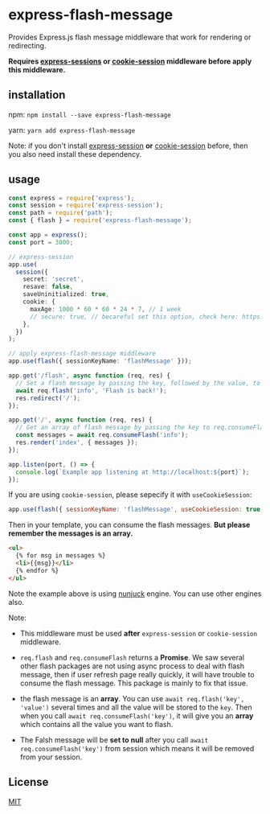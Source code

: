 # express-flash-message

Provides Express.js flash message middleware that work for rendering or redirecting.

**Requires [express-sessions](https://www.npmjs.com/package/express-session) or [cookie-session](https://github.com/expressjs/cookie-session) middleware before apply this middleware.**

## installation

npm: `npm install --save express-flash-message`

yarn: `yarn add express-flash-message`

Note: if you don't install [express-session](https://www.npmjs.com/package/express-session) **or** [cookie-session](https://github.com/expressjs/cookie-session) before, then you also need install these dependency.

## usage

```ts
const express = require('express');
const session = require('express-session');
const path = require('path');
const { flash } = require('express-flash-message');

const app = express();
const port = 3000;

// express-session
app.use(
  session({
    secret: 'secret',
    resave: false,
    saveUninitialized: true,
    cookie: {
      maxAge: 1000 * 60 * 60 * 24 * 7, // 1 week
      // secure: true, // becareful set this option, check here: https://www.npmjs.com/package/express-session#cookiesecure. In local, if you set this to true, you won't receive flash as you are using `http` in local, but http is not secure
    },
  })
);

// apply express-flash-message middleware
app.use(flash({ sessionKeyName: 'flashMessage' }));

app.get('/flash', async function (req, res) {
  // Set a flash message by passing the key, followed by the value, to req.flash().
  await req.flash('info', 'Flash is back!');
  res.redirect('/');
});

app.get('/', async function (req, res) {
  // Get an array of flash message by passing the key to req.consumeFlash()
  const messages = await req.consumeFlash('info');
  res.render('index', { messages });
});

app.listen(port, () => {
  console.log(`Example app listening at http://localhost:${port}`);
});
```

If you are using `cookie-session`, please sepecify it with `useCookieSession`:

```js
app.use(flash({ sessionKeyName: 'flashMessage', useCookieSession: true }));
```

Then in your template, you can consume the flash messages. **But please remember the messages is an array.**

```html
<ul>
  {% for msg in messages %}
  <li>{{msg}}</li>
  {% endfor %}
</ul>
```

Note the example above is using [nunjuck](https://mozilla.github.io/nunjucks/) engine. You can use other engines also.

Note:

- This middleware must be used **after** `express-session` or `cookie-session` middleware.

- `req.flash` and `req.consumeFlash` returns a **Promise**. We saw several other flash packages are not using async process to deal with flash message, then if user refresh page really quickly, it will have trouble to consume the flash message. This package is mainly to fix that issue.

- the flash message is an **array**. You can use `await req.flash('key', 'value')` several times and all the value will be stored to the `key`. Then when you call `await req.consumeFlash('key')`, it will give you an **array** which contains all the value you want to flash.

- The Falsh message will be **set to null** after you call `await req.consumeFlash('key')` from session which means it will be removed from your session.

## License

[MIT](./LICENSE)

